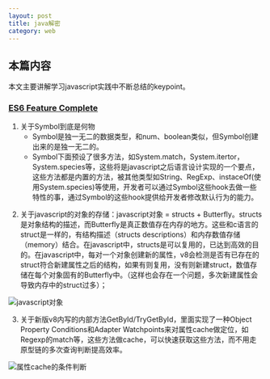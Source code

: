 ```yaml
---
layout: post
title: java解密
category: web
---
```


## 本篇内容
本文主要讲解学习javascript实践中不断总结的keypoint。

### [ES6 Feature Complete](https://webkit.org/blog/6756/es6-feature-complete/)
1. 关于Symbol到底是何物
	- Symbol是独一无二的数据类型，和num、boolean类似，但Symbol创建出来的是独一无二的。
	- Symbol下面预设了很多方法，如System.match，System.itertor，System.species等，这些将是javascript之后语言设计实现的一个要点，这些方法都是内置的方法，被其他类型如String、RegExp、instaceOf(使用System.species)等使用，开发者可以通过Symbol这些hook去做一些特性的事，通过Symbol的这些hook提供给开发者修改默认行为的能力。

<!-- more -->
2. 关于javascript的对象的存储：javascript对象 = structs + Butterfly。structs是对象结构的描述，而Butterfly是真正数值存在内存的地方。这些和c语言的struct是一样的，有结构描述（structs descriptions）和内存数值存储（memory）结合。在javascript中，structs是可以复用的，已达到高效的目的。在javascript中，每对一个对象创建新的属性，v8会检测是否有已存在的struct符合新建属性之后的结构，如果有则复用，没有则新建struct，数值存储在每个对象固有的Butterfly中。（这样也会存在一个问题，多次新建属性会导致内存中的struct过多）；

![javascript对象](https://webkit.org/wp-content/uploads/Figure-6.png)

3. 关于新版v8内写的内部方法GetById/TryGetById，里面实现了一种Object Property Conditions和Adapter Watchpoints来对属性cache做定位，如Regexp的match等，这些方法做cache，可以快速获取这些方法，而不用走原型链的多次查询判断提高效率。

![属性cache的条件判断](https://webkit.org/wp-content/uploads/Figure-7-2.png)
